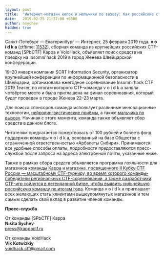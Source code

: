 ```yaml
---
layout: post
title:  "Интернет-магазин кепок и мальчики по вызову: Как российские студенты слетали в Женеву"
date:   2019-02-25 21:37:00 +0300
author: nsychev
hidden: true
---
```


Санкт-Петебург — Екатеринбург — Интернет, 25 февраля 2019 года. **v o i d k a** (ctftime: [11532][ctftime]), сборная команда из крупнейших российских CTF-команд [SPbCTF] Kappa и VoidHack, объявляет поиск средств на поездку на Insomni'hack 2019 в город Женева Швейцарской конфедерации.

19–20 января компания SCRT Information Security, организатор крупнейшей конференции по информационной безопасности в Швейцарии, организовала ежегодное соревнование Insomni'hack CTF 2019 Teaser, по итогам которого CTF-команда v o i d k a заняла четвёртое место и была приглашена на финал соревноавния, который будет проведен в городе Женева 22–23 марта.

Для поиска спонсоров команда использует различные инновационные технологии, [нейролингвистические приёмы](https://t.me/organagging/278), а также [мальчика по вызову](/assets/img/2019/02/konata.gif). Начиная с этого момента, команда также объявляет сбор средств в данном блоге.

Читателям предлагается пожертвовать от 100 рублей и более в фонд поддержки команды v o i d k a, основанный на базе Общества с ограниченной ответственностью «Арбалеты Сибири». Принимаются все удобные способы оплаты, подробности предоставляются пресс-службой после запроса на адреса электронной почты, указанные ниже.

Также в рамках сбора средств объявляется программа лояльности для магазинов [команды Kappa][kappashop] и [магазина, посвященного II Кубку CTF России — масштабному CTF-турниру, во время которого команды-победители региональных CTF-соревнований, а также разработчики CTF-игр сойдутся в легендарной битве, чтобы выявить сильнейшую российскую команду по итогам года][cupshop]. Команда v o i d k a приглашает всех желающих стать клиентами вышеупомянутых магазинов и тем самым сделать свой вклад в развитие членов команды.

**Пресс-служба**

От команды [SPbCTF] Kappa<br>
**Nikita Sychev**<br>
press@kappactf.ru

От команды VoidHack<br>
**Vik Kotwizkiy**<br>
voidhack.ctf@gmail.com

[ctftime]: https://ctftime.org/team/11532
[kappashop]: https://shop.kappactf.ru/
[cupshop]: https://ctfcup.printio.ru/

